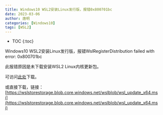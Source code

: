```yaml
---
title: Windows10 WSL2安装Linux发行版，报错0x800701bc
date: 2023-03-06
author: 唐明
categories: [Windows10]
tags: [WSL2]
---
```

* TOC
{:toc}

Windows10 WSL2安装Linux发行版，报错WslRegisterDistribution failed with error: 0x800701bc

此报错原因是未下载安装WSL2 Linux内核更新包。

可访问[此处](https://learn.microsoft.com/zh-cn/windows/wsl/install-manual#step-4---download-the-linux-kernel-update-package)下载。

或直接下载，链接：[https://wslstorestorage.blob.core.windows.net/wslblob/wsl_update_x64.msi](https://wslstorestorage.blob.core.windows.net/wslblob/wsl_update_x64.msi)
